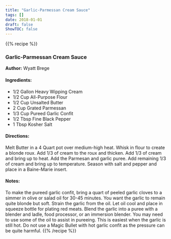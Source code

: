 ```yaml
---
title: "Garlic-Parmessan Cream Sauce"
tags: []
date: 2018-01-01
draft: false
ShowTOC: false
---
```


{{% recipe %}}

### Garlic-Parmessan Cream Sauce

**Author:** Wyatt Brege



#### Ingredients:

-   1/2 Gallon Heavy Wipping Cream
-   1/2 Cup All-Purpose Flour
-   1/2 Cup Unsalted Butter
-   2 Cup Grated Parmessan
-   1/3 Cup Pureed Garlic Confit
-   1/2 Tbsp Fine Black Pepper
-   1 Tbsp Kosher Salt

#### Directions: 

Melt Butter in a 4 Quart pot over medium-high heat.
Whisk in flour to create a blonde roux.
Add 1/3 of cream to the roux and thicken.
Add 1/3 of cream and bring up to heat.
Add the Parmesan and garlic puree.
Add remaining 1/3 of cream and bring up to temperature.
Season with salt and pepper and place in a Baine-Marie insert.

#### Notes: 

To make the pureed garlic confit, bring a quart of peeled garlic cloves
to a simmer in olive or salad oil for 30-45 minutes. You want the garlic
to remain quite blonde but soft. Strain the garlic from the oil. Let oil
cool and place in squeeze bottle for plating red meats. Blend the garlic
into a puree with a blender and ladle, food processor, or an immersion
blender. You may need to use some of the oil to assist in pureeing. This
is easiest when the garlic is still hot. Do not use a Magic Bullet with
hot garlic confit as the pressure can be quite harmful.
{{% /recipe %}}
